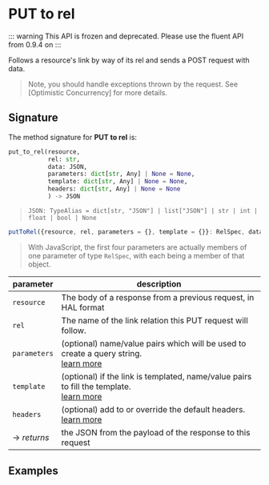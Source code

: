 # PUT to rel
::: warning
This API is frozen and deprecated.  Please use the fluent API from 0.9.4 on
:::

Follows a resource's link by way of its rel and sends a POST request with data.

> Note, you should handle exceptions thrown by the request.  See [Optimistic Concurrency] for more details.

## Signature
The method signature for **PUT to rel** is:
<tabs>
<tab name="Python">

```python
put_to_rel(resource,
           rel: str,
           data: JSON,
           parameters: dict[str, Any] | None = None,
           template: dict[str, Any] | None = None,
           headers: dict[str, Any] | None = None
           ) -> JSON
```
> `JSON: TypeAlias = dict[str, "JSON"] | list["JSON"] | str | int | float | bool | None`
</tab>

<tab name="JavaScript">

```javascript
putToRel({resource, rel, parameters = {}, template = {}}: RelSpec, data:{}, headers = {}): Promise<HalResource | {}>
```
> With JavaScript, the first four parameters are actually members of one parameter of type `RelSpec`, with each being a member of that object.
</tab>

<future-languages />
</tabs>

| parameter         | description                                                                                            |
| ----------------- | ------------------------------------------------------------------------------------------------------ |
| `resource`        | The body of a response from a previous request, in HAL format                                          |
| `rel`             | The name of the link relation this PUT request will follow.                                            |
| `parameters`      | (optional) name/value pairs which will be used to create a query string.<br/>[learn more](/deprecated/parameters)   |
| `template`        | (optional) if the link is templated, name/value pairs to fill the template.<br/>[learn more](/deprecated/templates) |
| `headers`         | (optional) add to or override the default headers.<br/>[learn more](/deprecated/headers)                            |
| -> *returns*      | the JSON from the payload of the response to this request                                              |


## Examples
